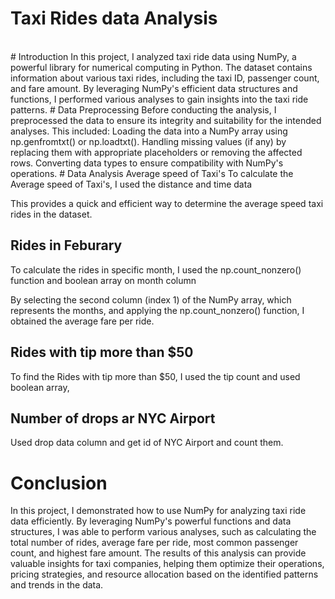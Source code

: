<h1>Taxi Rides data Analysis</h1><br/>
# Introduction
In this project, I analyzed taxi ride data using NumPy, a powerful library for numerical computing in Python. The dataset contains information about various taxi rides, including the taxi ID, passenger count, and fare amount. By leveraging NumPy's efficient data structures and functions, I performed various analyses to gain insights into the taxi ride patterns.
# Data Preprocessing
Before conducting the analysis, I preprocessed the data to ensure its integrity and suitability for the intended analyses. This included:
Loading the data into a NumPy array using np.genfromtxt() or np.loadtxt().
Handling missing values (if any) by replacing them with appropriate placeholders or removing the affected rows.
Converting data types to ensure compatibility with NumPy's operations.
# Data Analysis
Average speed of Taxi's
To calculate the Average speed of Taxi's, I used the distance and time data

This provides a quick and efficient way to determine the average speed taxi rides in the dataset.

## Rides in Feburary 
To calculate the rides in specific month, I used the np.count_nonzero() function  and boolean array on month column

By selecting the second column (index 1) of the NumPy array, which represents the months, and applying the np.count_nonzero() function, I obtained the average fare per ride.

## Rides with tip more than $50
To find the Rides with tip more than $50, I used the tip count and used boolean array,

## Number of drops ar NYC Airport
Used drop data column and get id of NYC Airport and count them.

# Conclusion
In this project, I demonstrated how to use NumPy for analyzing taxi ride data efficiently. By leveraging NumPy's powerful functions and data structures, I was able to perform various analyses, such as calculating the total number of rides, average fare per ride, most common passenger count, and highest fare amount.
The results of this analysis can provide valuable insights for taxi companies, helping them optimize their operations, pricing strategies, and resource allocation based on the identified patterns and trends in the data.
